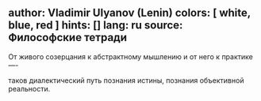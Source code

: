 author: Vladimir Ulyanov (Lenin)
colors: [ white, blue, red ]
hints: []
lang: ru
source: Философские тетради
---
От живого созерцания к абстрактному мышлению
  и от него к практике —-

таков диалектический путь познания истины,
  познания объективной реальности.
